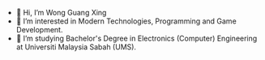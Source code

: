 - 👋 Hi, I’m Wong Guang Xing
- 👀 I’m interested in Modern Technologies, Programming and Game Development.
- 🌱 I’m studying Bachelor's Degree in Electronics (Computer) Engineering at Universiti Malaysia Sabah (UMS).

<!---
rwong9889/rwong9889 is a ✨ special ✨ repository because its `README.md` (this file) appears on your GitHub profile.
You can click the Preview link to take a look at your changes.
--->
